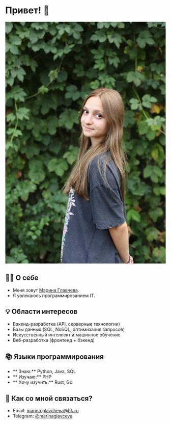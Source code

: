 # Привет! 👋

![Мой аватар](my.image.jpg)

## 👩‍💻 О себе  
- Меня зовут [Марина Главчева](https://github.com/marinaglavceva).  
- Я увлекаюсь программированием IT.

## 💡 Области интересов  
-  Бэкенд-разработка (API, серверные технологии)  
-  Базы данных (SQL, NoSQL, оптимизация запросов)  
-  Искусственный интеллект и машинное обучение  
-  Веб-разработка (фронтенд + бэкенд)  

## 📚 Языки программирования  
- ** Знаю:** Python, Java, SQL  
- ** Изучаю:** PHP  
- ** Хочу изучить:** Rust, Go  

## 📩 Как со мной связаться?  
-  Email: marina.glavcheva@bk.ru  
-  Telegram: [@marinaglavceva](https://t.me/marinaglavceva)  
